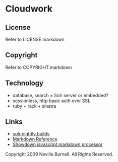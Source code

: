 Cloudwork
=========

License
-------
Refer to LICENSE.markdown

Copyright
---------
Refer to COPYRIGHT.markdown

Technology
----------
- database, search = Solr server or embedded?
- sessionless, http basic auth over SSL
- ruby + rack + sinatra

Links
-----
- [solr nightly builds][1]
- [Markdown Reference][2]
- [Showdown javascript markdown processor][3]

[1]:http://people.apache.org/builds/lucene/solr/nightly/
[2]:http://daringfireball.net/projects/markdown/
[3]:http://attacklab.net/showdown/

Copyright 2009 Neville Burnell. All Rights Reserved.